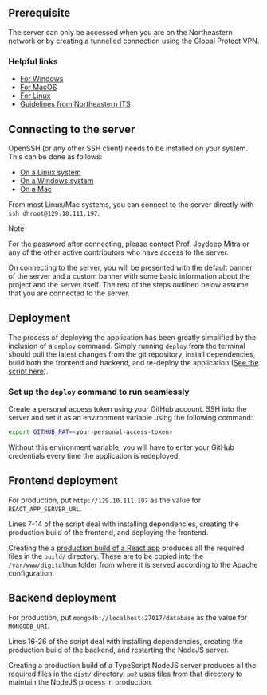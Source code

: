 ## Prerequisite

The server can only be accessed when you are on the Northeastern network or by creating a tunnelled connection using the Global Protect VPN.

### Helpful links

- [For Windows](https://docs.paloaltonetworks.com/globalprotect/5-1/globalprotect-app-user-guide/globalprotect-app-for-windows/download-and-install-the-globalprotect-app-for-windows)
- [For MacOS](https://docs.paloaltonetworks.com/globalprotect/5-1/globalprotect-app-user-guide/globalprotect-app-for-mac/download-and-install-the-globalprotect-app-for-mac)
- [For Linux](https://service.northeastern.edu/tech?id=kb_article_view&table=kb_knowledge&sys_kb_id=db3feca547c596d0c1c8874c346d4333&searchTerm=vpn%20linux)
- [Guidelines from Northeastern ITS](https://vpn.northeastern.edu/global-protect/getsoftwarepage.esp)

## Connecting to the server

OpenSSH (or any other SSH client) needs to be installed on your system. This can be done as follows:

- [On a Linux system](https://ubuntu.com/server/docs/openssh-server)
- [On a Windows system](https://learn.microsoft.com/en-us/windows-server/administration/openssh/openssh_install_firstuse?tabs=gui&pivots=windows-server-2025)
- [On a Mac](https://support.apple.com/guide/terminal/connect-to-servers-trml1018/mac)

From most Linux/Mac systems, you can connect to the server directly with `ssh dhroot@129.10.111.197`.

> [!NOTE]
> For the password after connecting, please contact Prof. Joydeep Mitra or any of the other active contributors who have access to the server.

On connecting to the server, you will be presented with the default banner of the server and a custom banner with some basic information about the project and the server itself. The rest of the steps outlined below assume that you are connected to the server.

## Deployment

The process of deploying the application has been greatly simplified by the inclusion of a `deploy` command. Simply running `deploy` from the terminal should pull the latest changes from the git repository, install dependencies, build both the frontend and backend, and re-deploy the application ([See the script here](./index.sh)).

### Set up the `deploy` command to run seamlessly

Create a personal access token using your GitHub account. SSH into the server and set it as an environment variable using the following command:

```bash
export GITHUB_PAT=<your-personal-access-token>
```

Without this environment variable, you will have to enter your GitHub credentials every time the application is redeployed.

## Frontend deployment

For production, put `http://129.10.111.197` as the value for `REACT_APP_SERVER_URL`.

Lines 7-14 of the script deal with installing dependencies, creating the production build of the frontend, and deploying the frontend.

Creating the a [production build of a React app](https://create-react-app.dev/docs/production-build) produces all the required files in the `build/` directory. These are to be copied into the `/var/www/digitalhum` folder from where it is served according to the Apache configuration.

## Backend deployment

For production, put `mongodb://localhost:27017/database` as the value for `MONGODB_URI`.

Lines 16-26 of the script deal with installing dependencies, creating the production build of the backend, and restarting the NodeJS server.

Creating a production build of a TypeScript NodeJS server produces all the required files in the `dist/` directory. `pm2` uses files from that directory to maintain the NodeJS process in production.
